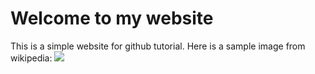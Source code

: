 # Welcome to my website

This is a simple website for github tutorial.
Here is a sample image from wikipedia:
![](https://upload.wikimedia.org/wikipedia/commons/thumb/e/e5/Poirson3_-_Mato.png/500px-Poirson3_-_Mato.png)